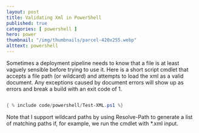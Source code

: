 ```yaml
---
layout: post
title: Validating Xml in PowerShell
published: true 
categories: [ powershell ]
hero: power
thumbnail: "/img/thumbnails/parcel-420x255.webp"
alttext: powershell
---
```


Sometimes a deployment pipeline needs to know that a file is at least vaguely sensible before trying to use it. Here is a 
short script cmdlet that accepts a file path (or wildcard) and attempts to load the xml as a valid document. Any exceptions 
caused by document errors will show up as errors and break a build with an exit code of 1.

```powershell

{ % include code/powershell/Test-XML.ps1 %}

```

Note that I support wildcard paths by using Resolve-Path to generate a list of matching paths if, for example, we run the cmdlet 
with *.xml input.

